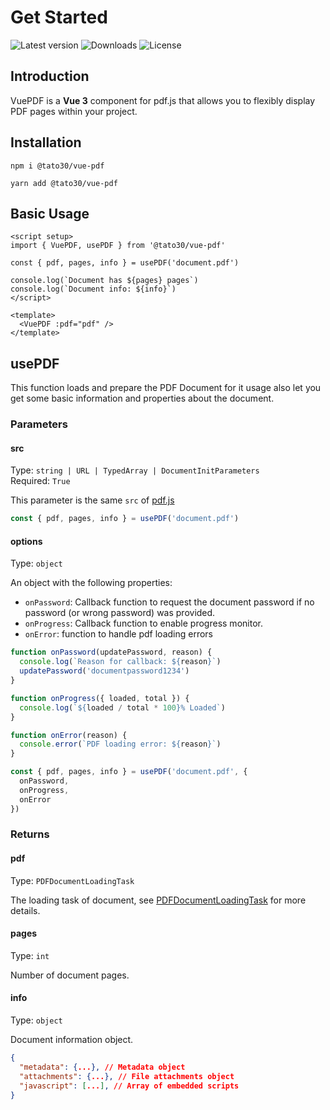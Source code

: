 # Get Started

![Latest version](https://img.shields.io/npm/v/@tato30/vue-pdf?style=flat-square)
![Downloads](https://img.shields.io/npm/dw/@tato30/vue-pdf?style=flat-square)
![License](https://img.shields.io/npm/l/@tato30/vue-pdf?style=flat-square)

## Introduction

VuePDF is a **Vue 3** component for pdf.js that allows you to flexibly display PDF pages within your project.

## Installation

```console
npm i @tato30/vue-pdf
```

```console
yarn add @tato30/vue-pdf
```

## Basic Usage

```vue
<script setup>
import { VuePDF, usePDF } from '@tato30/vue-pdf'

const { pdf, pages, info } = usePDF('document.pdf')

console.log(`Document has ${pages} pages`)
console.log(`Document info: ${info}`)
</script>

<template>
  <VuePDF :pdf="pdf" />
</template>
```

## usePDF

This function loads and prepare the PDF Document for it usage also let you get some basic information and properties about the document.

### **Parameters**

#### **src**

Type: `string | URL | TypedArray | DocumentInitParameters` <br/>
Required: `True`

This parameter is the same `src`  of [pdf.js](https://github.com/mozilla/pdf.js/blob/38287d943532eee939ceffbe6861163f93805ca7/src/display/api.js#L145)

```js
const { pdf, pages, info } = usePDF('document.pdf')
```

#### **options**

Type: `object`

An object with the following properties:

- `onPassword`: Callback function to request the document password if no password (or wrong password) was provided.
- `onProgress`: Callback function to enable progress monitor.
- `onError`: function to handle pdf loading errors

```js
function onPassword(updatePassword, reason) {
  console.log(`Reason for callback: ${reason}`)
  updatePassword('documentpassword1234')
}

function onProgress({ loaded, total }) {
  console.log(`${loaded / total * 100}% Loaded`)
}

function onError(reason) {
  console.error(`PDF loading error: ${reason}`)
}

const { pdf, pages, info } = usePDF('document.pdf', {
  onPassword,
  onProgress,
  onError
})
```

### **Returns**

#### **pdf**

Type: `PDFDocumentLoadingTask`

The loading task of document, see [PDFDocumentLoadingTask](https://mozilla.github.io/pdf.js/api/draft/module-pdfjsLib-PDFDocumentLoadingTask.html) for more details.

#### **pages**

Type: `int`

Number of document pages.

#### **info**

Type: `object`

Document information object.

```json
{
  "metadata": {...}, // Metadata object
  "attachments": {...}, // File attachments object
  "javascript": [...], // Array of embedded scripts
}
```

